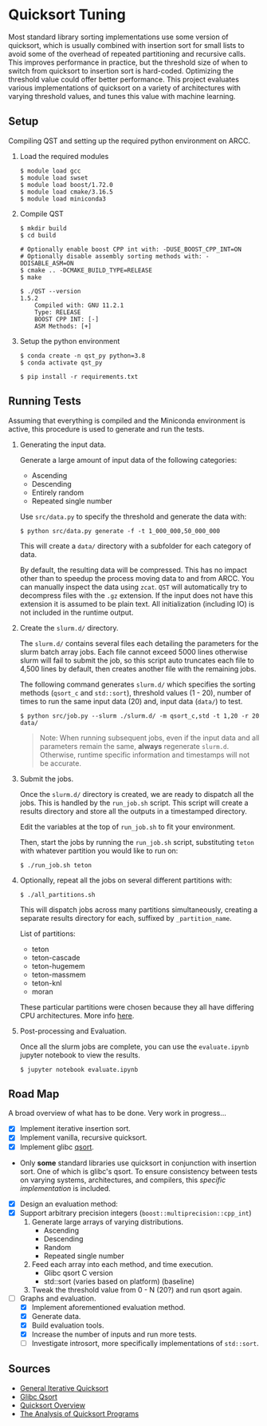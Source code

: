 # Quicksort Tuning

Most standard library sorting implementations use some version of quicksort,
which is usually combined with insertion sort for small lists to avoid some of
the overhead of repeated partitioning and recursive calls. This improves
performance in practice, but the threshold size of when to switch from quicksort
to insertion sort is hard-coded. Optimizing the threshold value could offer
better performance. This project evaluates various implementations of quicksort
on a variety of architectures with varying threshold values, and tunes this value
with machine learning.

## Setup

Compiling QST and setting up the required python environment on ARCC.

1. Load the required modules

   ```
   $ module load gcc
   $ module load swset
   $ module load boost/1.72.0
   $ module load cmake/3.16.5
   $ module load miniconda3
   ```

2. Compile QST

   ```
   $ mkdir build
   $ cd build

   # Optionally enable boost CPP int with: -DUSE_BOOST_CPP_INT=ON
   # Optionally disable assembly sorting methods with: -DDISABLE_ASM=ON
   $ cmake .. -DCMAKE_BUILD_TYPE=RELEASE
   $ make

   $ ./QST --version
   1.5.2
       Compiled with: GNU 11.2.1
       Type: RELEASE
       BOOST CPP INT: [-]
       ASM Methods: [+]
   ```

3. Setup the python environment

   ```
   $ conda create -n qst_py python=3.8
   $ conda activate qst_py

   $ pip install -r requirements.txt
   ```

## Running Tests

Assuming that everything is compiled and the Miniconda environment is active,
this procedure is used to generate and run the tests.

1. Generating the input data.

   Generate a large amount of input data of the following categories:

   - Ascending
   - Descending
   - Entirely random
   - Repeated single number

   Use `src/data.py` to specify the threshold and generate the data with:

   ```
   $ python src/data.py generate -f -t 1_000_000,50_000_000
   ```

   This will create a `data/` directory with a subfolder for each category of
   data.

   By default, the resulting data will be compressed. This has no impact other
   than to speedup the process moving data to and from ARCC. You can manually
   inspect the data using `zcat`. `QST` will automatically try to decompress
   files with the `.gz` extension. If the input does not have this extension it
   is assumed to be plain text. All initialization (including IO) is not
   included in the runtime output.

2. Create the `slurm.d/` directory.

   The `slurm.d/` contains several files each detailing the parameters for the
   slurm batch array jobs. Each file cannot exceed 5000 lines otherwise slurm
   will fail to submit the job, so this script auto truncates each file to 4,500
   lines by default, then creates another file with the remaining jobs.

   The following command generates `slurm.d/` which specifies the sorting
   methods (`qsort_c` and `std::sort`), threshold values (1 - 20), number of
   times to run the same input data (20) and, input data (`data/`) to test.

   ```
   $ python src/job.py --slurm ./slurm.d/ -m qsort_c,std -t 1,20 -r 20 data/
   ```

   > Note: When running subsequent jobs, even if the input data and all
   > parameters remain the same, **always** regenerate `slurm.d`. Otherwise,
   > runtime specific information and timestamps will not be accurate.

3. Submit the jobs.

   Once the `slurm.d/` directory is created, we are ready to dispatch all the
   jobs. This is handled by the `run_job.sh` script. This script will create a
   results directory and store all the outputs in a timestamped directory.

   Edit the variables at the top of `run_job.sh` to fit your environment.

   Then, start the jobs by running the `run_job.sh` script, substituting
   `teton` with whatever partition you would like to run on:

   ```
   $ ./run_job.sh teton
   ```

4. Optionally, repeat all the jobs on several different partitions with:

   ```
   $ ./all_partitions.sh
   ```

   This will dispatch jobs across many partitions simultaneously, creating a
   separate results directory for each, suffixed by `_partition_name`.

   List of partitions:

   - teton
   - teton-cascade
   - teton-hugemem
   - teton-massmem
   - teton-knl
   - moran

   These particular partitions were chosen because they all have differing
   CPU architectures. More info
   [here](https://arccwiki.atlassian.net/wiki/spaces/DOCUMENTAT/pages/82247690/Hardware+-+Teton).

5. Post-processing and Evaluation.

   Once all the slurm jobs are complete, you can use the `evaluate.ipynb`
   jupyter notebook to view the results.

   ```
   $ jupyter notebook evaluate.ipynb
   ```

## Road Map

A broad overview of what has to be done.
Very work in progress...

- [x] Implement iterative insertion sort.
- [x] Implement vanilla, recursive quicksort.
- [x] Implement glibc [qsort](https://github.com/lattera/glibc/blob/master/stdlib/qsort.c).
- Only **some** standard libraries use quicksort in conjunction with insertion
  sort. One of which is glibc's qsort. To ensure consistency between tests on
  varying systems, architectures, and compilers, this _specific implementation_
  is included.
- [x] Design an evaluation method:
- [x] Support arbitrary precision integers (`boost::multiprecision::cpp_int`)
  1. Generate large arrays of varying distributions.
     - Ascending
     - Descending
     - Random
     - Repeated single number
  2. Feed each array into each method, and time execution.
     - Glibc qsort C version
     - std::sort (varies based on platform) (baseline)
  3. Tweak the threshold value from 0 - N (20?) and run qsort again.
- [ ] Graphs and evaluation.
  - [x] Implement aforementioned evaluation method.
  - [x] Generate data.
  - [x] Build evaluation tools.
  - [x] Increase the number of inputs and run more tests.
  - [ ] Investigate introsort, more specifically implementations of `std::sort`.

## Sources

- [General Iterative Quicksort](https://www.geeksforgeeks.org/iterative-quick-sort/)
- [Glibc Qsort](https://github.com/lattera/glibc/blob/master/stdlib/qsort.c)
- [Quicksort Overview](https://www.youtube.com/watch?v=7h1s2SojIRw)
- [The Analysis of Quicksort Programs](https://link.springer.com/content/pdf/10.1007/BF00289467.pdf)
